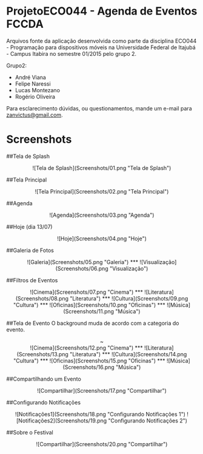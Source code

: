 # ProjetoECO044 - Agenda de Eventos FCCDA

Arquivos fonte da aplicação desenvolvida como parte da disciplina ECO044 - Programação para dispositivos móveis na Universidade Federal de Itajubá - Campus Itabira no semestre 01/2015 pelo grupo 2.


Grupo2:

+ André Viana
+ Felipe Naressi
+ Lucas Montezano
+ Rogério Oliveira

Para esclarecimento dúvidas, ou questionamentos, mande um e-mail para zanvictus@gmail.com.

# Screenshots

##Tela de Splash
<center>
![Tela de Splash](Screenshots/01.png "Tela de Splash")
</center>

##Tela Principal
<center>
![Tela Principal](Screenshots/02.png "Tela Principal")
</center>

##Agenda
<center>
![Agenda](Screenshots/03.png "Agenda")
</center>

##Hoje (dia 13/07)
<center>
![Hoje](Screenshots/04.png "Hoje")
</center>

##Galeria de Fotos
<center>
![Galeria](Screenshots/05.png "Galeria")
***
![Visualização](Screenshots/06.png "Visualização")
</center>

##Filtros de Eventos
<center>
![Cinema](Screenshots/07.png "Cinema")
***
![Literatura](Screenshots/08.png "Literatura")
***
![Cultura](Screenshots/09.png "Cultura")
***
![Oficinas](Screenshots/10.png "Oficinas")
***
![Música](Screenshots/11.png "Música")
</center>

##Tela de Evento
O background muda de acordo com a categoria do evento.
<center>
~
<br/>
![Cinema](Screenshots/12.png "Cinema")
***
![Literatura](Screenshots/13.png "Literatura")
***
![Cultura](Screenshots/14.png "Cultura")
***
![Oficinas](Screenshots/15.png "Oficinas")
***
![Música](Screenshots/16.png "Música")
</center>

##Compartilhando um Evento
<center>
![Compartilhar](Screenshots/17.png "Compartilhar")
</center>

##Configurando Notificações
<center>
![Notificações1](Screenshots/18.png "Configurando Notificações 1")
![Notificações2](Screenshots/19.png "Configurando Notificações 2")
</center>

##Sobre o Festival
<center>
![Compartilhar](Screenshots/20.png "Compartilhar")
</center>


